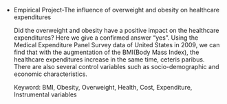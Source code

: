 - Empirical Project-The influence of overweight and obesity on healthcare expenditures

  Did the overweight and obesity have a positive impact on the healthcare expenditures? Here we give a confirmed answer “yes”. Using the Medical Expenditure Panel Survey data of United States in 2009, we can find that with the augmentation of the BMI(Body Mass Index), the healthcare expenditures increase in the same time, ceteris paribus. There are also several control variables such as socio-demographic and economic characteristics.

  Keyword: BMI, Obesity, Overweight, Health, Cost, Expenditure, Instrumental variables
